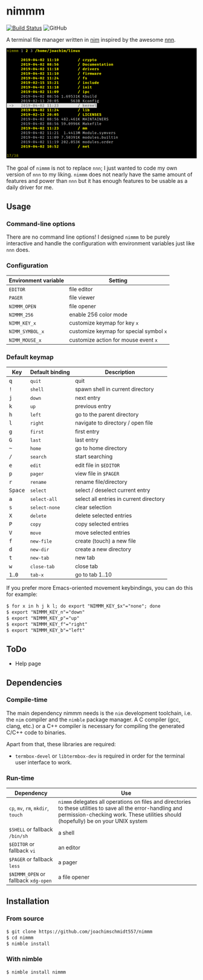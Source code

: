 # nimmm

[![Build Status](https://travis-ci.org/joachimschmidt557/nimmm.svg?branch=master)](https://travis-ci.org/joachimschmidt557/nimmm)
![GitHub](https://img.shields.io/github/license/joachimschmidt557/nimmm.svg)

A terminal file manager written in [nim](https://nim-lang.org/)
inspired by the awesome [nnn](https://github.com/jarun/nnn). 

![screenshot of nimmm](screenshot.png "nimmm in action")

The goal of `nimmm` is not to replace `nnn`; I just wanted to code my own
version of `nnn` to my liking. `nimmm` does not nearly have the same amount of
features and power than `nnn` but it has enough features to be usable as a daily
driver for me.

## Usage

### Command-line options

There are no command line options! I designed `nimmm` to be purely interactive
and handle the configuration with environment variables just like `nnn` does.

### Configuration

| Environment variable | Setting |
| --- | --- |
| `EDITOR` | file editor |
| `PAGER` | file viewer |
| `NIMMM_OPEN` | file opener |
| `NIMMM_256` | enable 256 color mode |
| `NIMM_KEY_x` | customize keymap for key `x` |
| `NIMM_SYMBOL_x` | customize keymap for special symbol `x` |
| `NIMM_MOUSE_x` | customize action for mouse event `x` |

### Default keymap

| Key | Default binding | Description |
| --- | --- | --- |
| <kbd>q</kbd> | `quit` | quit |
| <kbd>!</kbd> | `shell` | spawn shell in current directory |
| <kbd>j</kbd> | `down` | next entry |
| <kbd>k</kbd> | `up` | previous entry |
| <kbd>h</kbd> | `left` | go to the parent directory |
| <kbd>l</kbd> | `right` | navigate to directory / open file |
| <kbd>g</kbd> | `first` | first entry |
| <kbd>G</kbd> | `last` | last entry |
| <kbd>~</kbd> | `home` | go to home directory |
| <kbd>/</kbd> | `search` | start searching |
| <kbd>e</kbd> | `edit` | edit file in `$EDITOR` |
| <kbd>p</kbd> | `pager` | view file in `$PAGER` |
| <kbd>r</kbd> | `rename` | rename file/directory |
| <kbd>Space</kbd> | `select` | select / deselect current entry |
| <kbd>a</kbd> | `select-all` | select all entries in current directory |
| <kbd>s</kbd> | `select-none` | clear selection |
| <kbd>X</kbd> | `delete` | delete selected entries |
| <kbd>P</kbd> | `copy` | copy selected entries |
| <kbd>V</kbd> | `move` | move selected entries |
| <kbd>f</kbd> | `new-file` | create (touch) a new file |
| <kbd>d</kbd> | `new-dir` | create a new directory |
| <kbd>t</kbd> | `new-tab` | new tab |
| <kbd>w</kbd> | `close-tab` | close tab |
| <kbd>1</kbd>..<kbd>0</kbd> | `tab-x` | go to tab 1..10 |

If you prefer more Emacs-oriented movement keybindings, you can do this for
example:

``` shell
$ for x in h j k l; do export "NIMMM_KEY_$x"="none"; done
$ export "NIMMM_KEY_n"="down"
$ export "NIMMM_KEY_p"="up"
$ export "NIMMM_KEY_f"="right"
$ export "NIMMM_KEY_b"="left"
```

## ToDo

* Help page

## Dependencies

### Compile-time

The main dependency nimmm needs is the `nim` development toolchain, i.e. the
`nim` compiler and the `nimble` package manager. A C compiler (gcc, clang, etc.)
or a C++ compiler is necessary for compiling the generated C/C++ code to
binaries.

Apart from that, these libraries are required:

* `termbox-devel` or `libtermbox-dev` is required in order
for the terminal user interface to work.

### Run-time

| Dependency | Use |
| --- | --- |
| `cp`, `mv`, `rm`, `mkdir`, `touch` | `nimmm` delegates all operations on files and directories to these utilities to save all the error-handling and permission-checking work. These utilities should (hopefully) be on your UNIX system |
| `$SHELL` or fallback `/bin/sh` | a shell |
| `$EDITOR` or fallback `vi` | an editor |
| `$PAGER` or fallback `less` | a pager |
| `$NIMMM_OPEN` or fallback `xdg-open` | a file opener |

## Installation

### From source

```shell
$ git clone https://github.com/joachimschmidt557/nimmm
$ cd nimmm
$ nimble install
```

### With nimble

```shell
$ nimble install nimmm
```
